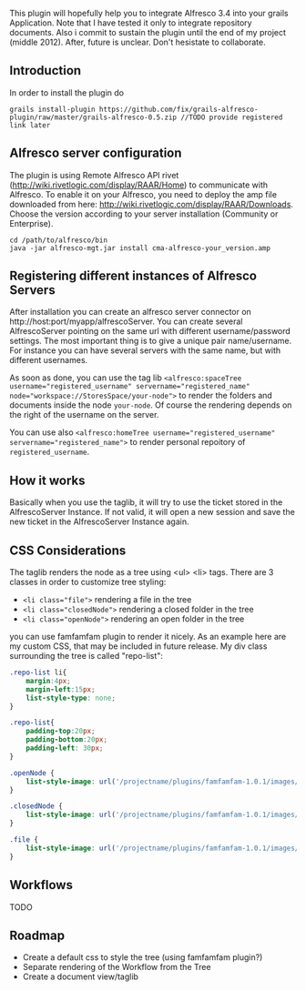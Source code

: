 This plugin will hopefully help you to integrate Alfresco 3.4 into your grails Application. Note that I have tested it only to integrate repository documents.
Also i commit to sustain the plugin until the end of my project (middle 2012). After, future is unclear. Don't hesistate to collaborate.

## Introduction
In order to install the plugin do

    grails install-plugin https://github.com/fix/grails-alfresco-plugin/raw/master/grails-alfresco-0.5.zip //TODO provide registered link later

## Alfresco server configuration
The plugin is using Remote Alfresco API rivet (http://wiki.rivetlogic.com/display/RAAR/Home) to communicate with Alfresco. To enable it on your Alfresco, you need to deploy the amp file downloaded from here: http://wiki.rivetlogic.com/display/RAAR/Downloads. Choose the version according to your server installation (Community or Enterprise).

    cd /path/to/alfresco/bin
    java -jar alfresco-mgt.jar install cma-alfresco-your_version.amp
    
## Registering different instances of Alfresco Servers
After installation you can create an alfresco server connector on http://host:port/myapp/alfrescoServer.
You can create several AlfrescoServer pointing on the same url with different username/password settings. The most important thing is to give a unique pair name/username. For instance you can have several servers with the same name, but with different usernames.

As soon as done, you can use the tag lib `<alfresco:spaceTree username="registered_username" servername="registered_name" node="workspace://StoresSpace/your-node">` to render the folders and documents inside the node `your-node`. Of course the rendering depends on the right of the username on the server.

You can use also `<alfresco:homeTree username="registered_username" servername="registered_name">` to render personal repoitory of `registered_username`.


## How it works
Basically when you use the taglib, it will try to use the ticket stored in the AlfrescoServer Instance. If not valid, it will open a new session and save the new ticket in the AlfrescoServer Instance again.

## CSS Considerations
The taglib renders the node as a tree using \<ul\> \<li\> tags. There are 3 classes in order to customize tree styling:

* `<li class="file">` rendering a file in the tree
* `<li class="closedNode">` rendering a closed folder in the tree
* `<li class="openNode">` rendering an open folder in the tree

you can use famfamfam plugin to render it nicely. As an example here are my custom CSS, that may be included in future release. My div class surrounding the tree is called "repo-list":

```css
.repo-list li{
    margin:4px;
	margin-left:15px;
	list-style-type: none;
}

.repo-list{
	padding-top:20px;
	padding-bottom:20px;
	padding-left: 30px;
}

.openNode {
	list-style-image: url('/projectname/plugins/famfamfam-1.0.1/images/icons/folder.png')
}

.closedNode {
	list-style-image: url('/projectname/plugins/famfamfam-1.0.1/images/icons/folder.png')
}

.file {
	list-style-image: url('/projectname/plugins/famfamfam-1.0.1/images/icons/page.png')
}

```

## Workflows
TODO

## Roadmap
* Create a default css to style the tree (using famfamfam plugin?)
* Separate rendering of the Workflow from the Tree
* Create a document view/taglib
